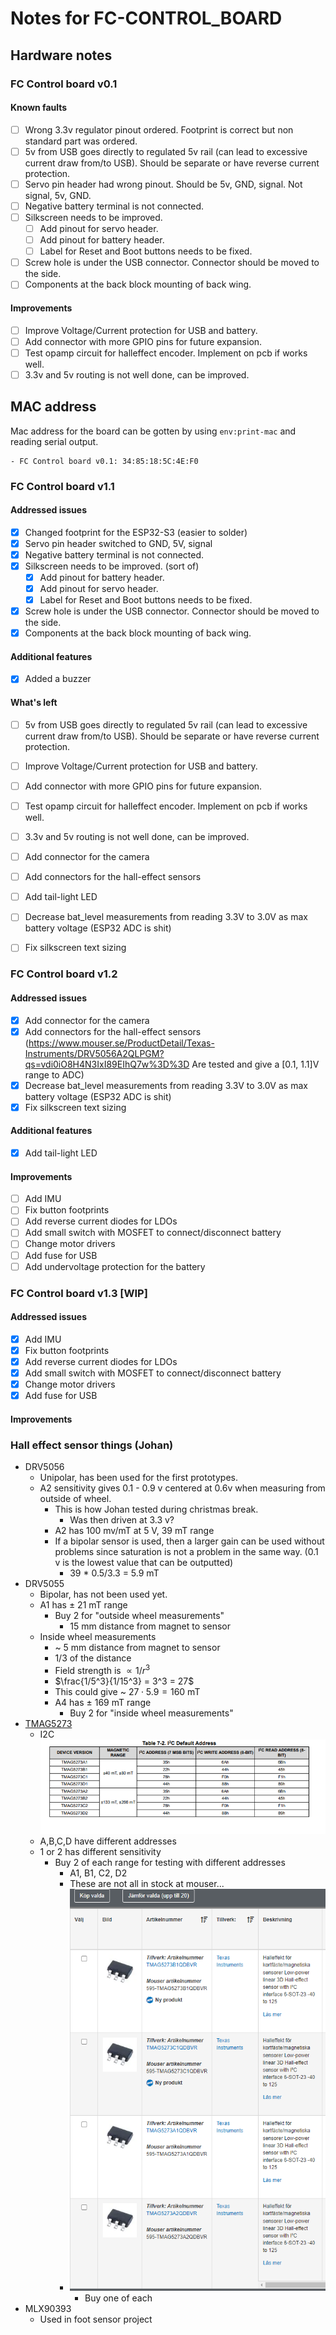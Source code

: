 # Notes for FC-CONTROL_BOARD

## Hardware notes
### FC Control board v0.1
#### Known faults
- [ ] Wrong 3.3v regulator pinout ordered. Footprint is correct but non standard part was ordered.
- [ ] 5v from USB goes directly to regulated 5v rail (can lead to excessive current draw from/to USB). Should be separate or have reverse current protection.
- [ ] Servo pin header had wrong pinout. Should be 5v, GND, signal. Not signal, 5v, GND.
- [ ] Negative battery terminal is not connected.
- [ ] Silkscreen needs to be improved.
  - [ ] Add pinout for servo header.
  - [ ] Add pinout for battery header.
  - [ ] Label for Reset and Boot buttons needs to be fixed.
- [ ] Screw hole is under the USB connector. Connector should be moved to the side.
- [ ] Components at the back block mounting of back wing.

#### Improvements
- [ ] Improve Voltage/Current protection for USB and battery.
- [ ] Add connector with more GPIO pins for future expansion.
- [ ] Test opamp circuit for halleffect encoder. Implement on pcb if works well.
- [ ] 3.3v and 5v routing is not well done, can be improved.
## MAC address
Mac address for the board can be gotten by using `env:print-mac` and reading serial output.
```
- FC Control board v0.1: 34:85:18:5C:4E:F0
```

### FC Control board v1.1
#### Addressed issues
- [x] Changed footprint for the ESP32-S3 (easier to solder)
- [x] Servo pin header switched to GND, 5V, signal
- [x] Negative battery terminal is not connected.
- [x] Silkscreen needs to be improved. (sort of)
  - [x] Add pinout for battery header.
  - [x] Add pinout for servo header.
  - [x] Label for Reset and Boot buttons needs to be fixed.
- [x] Screw hole is under the USB connector. Connector should be moved to the side.
- [x] Components at the back block mounting of back wing.
#### Additional features
- [x] Added a buzzer
#### What's left
  - [ ] 5v from USB goes directly to regulated 5v rail (can lead to excessive current draw from/to USB). Should be separate or have reverse current protection.
  - [ ] Improve Voltage/Current protection for USB and battery.
  - [ ] Add connector with more GPIO pins for future expansion.
  - [ ] Test opamp circuit for halleffect encoder. Implement on pcb if works well.
  - [ ] 3.3v and 5v routing is not well done, can be improved.
  - [ ] Add connector for the camera
  - [ ] Add connectors for the hall-effect sensors
  - [ ] Add tail-light LED
  - [ ] Decrease bat_level measurements from reading 3.3V to 3.0V as max battery voltage (ESP32 ADC is shit)
  - [ ] Fix silkscreen text sizing


### FC Control board v1.2
#### Addressed issues
  - [x] Add connector for the camera
  - [x] Add connectors for the hall-effect sensors (https://www.mouser.se/ProductDetail/Texas-Instruments/DRV5056A2QLPGM?qs=vdi0iO8H4N3IxI89EIhQ7w%3D%3D Are tested and give a [0.1, 1.1]V range to ADC)
  - [x] Decrease bat_level measurements from reading 3.3V to 3.0V as max battery voltage (ESP32 ADC is shit)
  - [x] Fix silkscreen text sizing

#### Additional features
  - [x] Add tail-light LED

#### Improvements
  - [ ] Add IMU
  - [ ] Fix button footprints
  - [ ] Add reverse current diodes for LDOs
  - [ ] Add small switch with MOSFET to connect/disconnect battery
  - [ ] Change motor drivers
  - [ ] Add fuse for USB
  - [ ] Add undervoltage protection for the battery

### FC Control board v1.3 [WIP]
#### Addressed issues
  - [x] Add IMU
  - [x] Fix button footprints
  - [x] Add reverse current diodes for LDOs
  - [x] Add small switch with MOSFET to connect/disconnect battery
  - [x] Change motor drivers
  - [x] Add fuse for USB

#### Improvements



### Hall effect sensor things (Johan)
- DRV5056
  - Unipolar, has been used for the first prototypes.
  - A2 sensitivity gives 0.1 - 0.9 v centered at 0.6v when measuring from outside of wheel.
    - This is how Johan tested during christmas break.
      - Was then driven at 3.3 v?
    - A2 has 100 mv/mT at 5 V, 39 mT range
    - If a bipolar sensor is used, then a larger gain can be used without problems since saturation is not a problem in the same way. (0.1 v is the lowest value that can be outputted)
      - 39 * 0.5/3.3 = 5.9 mT
- DRV5055
  - Bipolar, has not been used yet.
  - A1 has $\pm$ 21 mT range
    - Buy 2 for "outside wheel measurements"
      - 15 mm distance from magnet to sensor
  - Inside wheel measurements
    - ~ 5 mm distance from magnet to sensor
    - 1/3 of the distance
    - Field strength is $\propto 1/r^3$
    - $\frac{1/5^3}{1/15^3} = 3^3 = 27$
    - This could give ~ $27 \cdot 5.9 = 160$ mT
    - A4 has $\pm$ 169 mT range
      - Buy 2 for "inside wheel measurements"
- [TMAG5273](https://www.ti.com/lit/ds/symlink/tmag5273.pdf?ts=1708821180315)
  - I2C
  ![alt text](media/notes/image.png)
  - A,B,C,D have different addresses
  - 1 or 2 has different sensitivity
    - Buy 2 of each range for testing with different addresses
      - A1, B1, C2, D2
      - These are not all in stock at mouser...
      - ![alt text](media/notes/image-1.png)
        - Buy one of each
- MLX90393
  - Used in foot sensor project